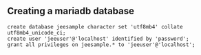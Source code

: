 ## Creating a mariadb database

    create database jeesample character set 'utf8mb4' collate utf8mb4_unicode_ci;
    create user 'jeeuser'@'localhost' identified by 'password';
    grant all privileges on jeesample.* to 'jeeuser'@'localhost';


